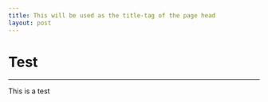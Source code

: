 ```yaml
---
title: This will be used as the title-tag of the page head
layout: post
---
```


# Test

----------------------------------------------------------

This is a test
